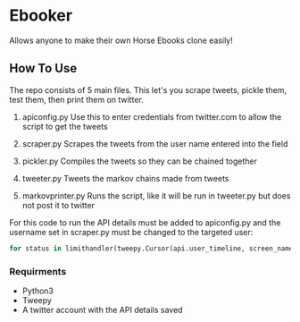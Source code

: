 # Ebooker
Allows anyone to make their own Horse Ebooks clone easily!

## How To Use

The repo consists of 5 main files. This let's you scrape tweets, pickle them, test them, then print them on twitter.

1. apiconfig.py 
Use this to enter credentials from twitter.com to allow the script to get the tweets

2. scraper.py
Scrapes the tweets from the user name entered into the field

3. pickler.py
Compiles the tweets so they can be chained together

4. tweeter.py
Tweets the markov chains made from tweets

5. markovprinter.py
Runs the script, like it will be run in tweeter.py but does not post it to twitter

For this code to run the API details must be added to apiconfig.py and the username set in scraper.py must be changed to the targeted user:

```python
for status in limithandler(tweepy.Cursor(api.user_timeline, screen_name="#PutUsernameHere").items()):
```

### Requirments

+ Python3
+ Tweepy
+ A twitter account with the API details saved
